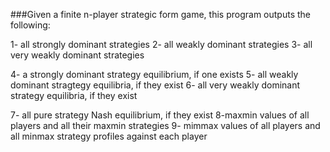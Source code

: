 ###Given a finite n-player strategic form game, this program outputs the following:

1- all strongly dominant strategies
2- all weakly dominant strategies
3- all very weakly dominant strategies

4- a strongly dominant strategy equilibrium, if one exists
5- all weakly dominant stragtegy equilibria, if they exist
6- all very weakly dominant strategy equilibria, if they exist

7- all pure strategy Nash equilibrium, if they exist
8-maxmin values of all players and all their maxmin strategies
9- mimmax values of all players and all minmax strategy profiles against each player
